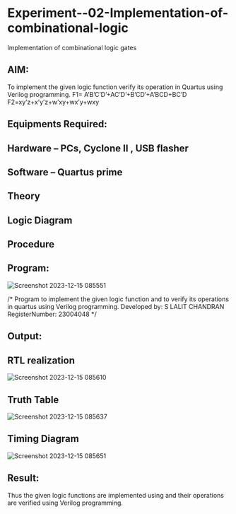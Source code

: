 # Experiment--02-Implementation-of-combinational-logic
Implementation of combinational logic gates
 
## AIM:
To implement the given logic function verify its operation in Quartus using Verilog programming.
 F1= A’B’C’D’+AC’D’+B’CD’+A’BCD+BC’D
F2=xy’z+x’y’z+w’xy+wx’y+wxy
 
 
 
## Equipments Required:
## Hardware – PCs, Cyclone II , USB flasher
## Software – Quartus prime


## Theory
 

## Logic Diagram
## Procedure
## Program:
![Screenshot 2023-12-15 085551](https://github.com/lalitchandran/Experiment--02-Implementation-of-combinational-logic-/assets/137707725/5c473151-9e99-4a89-b3c0-3d413445792e)

/*
Program to implement the given logic function and to verify its operations in quartus using Verilog programming.
Developed by: S LALIT CHANDRAN
RegisterNumber: 23004048
*/
## Output:
## RTL realization
![Screenshot 2023-12-15 085610](https://github.com/lalitchandran/Experiment--02-Implementation-of-combinational-logic-/assets/137707725/078d3df2-4ffb-4158-a680-6c6867f18d3d)

## Truth Table
![Screenshot 2023-12-15 085637](https://github.com/lalitchandran/Experiment--02-Implementation-of-combinational-logic-/assets/137707725/1efeb296-5e81-45bf-a0e2-9bd2d7eb724e)

## Timing Diagram
![Screenshot 2023-12-15 085651](https://github.com/lalitchandran/Experiment--02-Implementation-of-combinational-logic-/assets/137707725/e24dab9c-3306-4d4c-b75e-668f3b60c40f)


## Result:
Thus the given logic functions are implemented using  and their operations are verified using Verilog programming.
